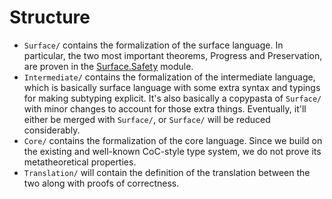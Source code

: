 # Structure

* `Surface/` contains the formalization of the surface language.
  In particular, the two most important theorems, Progress and Preservation, are proven in the [Surface.Safety](Surface/Safety.agda) module.
* `Intermediate/` contains the formalization of the intermediate language,
  which is basically surface language with some extra syntax and typings for making subtyping explicit.
  It's also basically a copypasta of `Surface/` with minor changes to account for those extra things.
  Eventually, it'll either be merged with `Surface/`, or `Surface/` will be reduced considerably.
* `Core/` contains the formalization of the core language.
  Since we build on the existing and well-known CoC-style type system, we do not prove its metatheoretical properties.
* `Translation/` will contain the definition of the translation between the two along with proofs of correctness.
